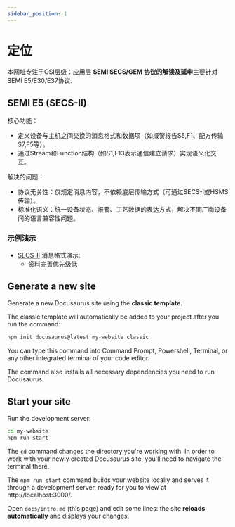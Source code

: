 ```yaml
---
sidebar_position: 1
---
```


# 定位

本网址专注于OSI层级：应用层 **SEMI SECS/GEM 协议的解读及延申**主要针对 SEMI E5/E30/E37协议.

## SEMI E5 (SECS-II)
核心功能：

- 定义设备与主机之间交换的消息格式和数据项（如报警报告S5,F1、配方传输S7,F5等）。
- 通过Stream和Function结构（如S1,F13表示通信建立请求）实现语义化交互。

解决的问题：

- 协议无关性：仅规定消息内容，不依赖底层传输方式（可通过SECS-I或HSMS传输）。
- 标准化语义：统一设备状态、报警、工艺数据的表达方式，解决不同厂商设备间的语言兼容性问题。

### 示例演示

- [SECS-II](http://www.hume.com/secs/) 消息格式演示:
  - 资料完善优先级低

## Generate a new site

Generate a new Docusaurus site using the **classic template**.

The classic template will automatically be added to your project after you run the command:

```bash
npm init docusaurus@latest my-website classic
```

You can type this command into Command Prompt, Powershell, Terminal, or any other integrated terminal of your code editor.

The command also installs all necessary dependencies you need to run Docusaurus.

## Start your site

Run the development server:

```bash
cd my-website
npm run start
```

The `cd` command changes the directory you're working with. In order to work with your newly created Docusaurus site, you'll need to navigate the terminal there.

The `npm run start` command builds your website locally and serves it through a development server, ready for you to view at http://localhost:3000/.

Open `docs/intro.md` (this page) and edit some lines: the site **reloads automatically** and displays your changes.
